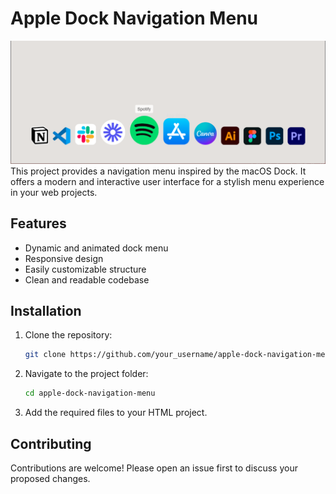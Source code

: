 # Apple Dock Navigation Menu
![Apple Dock](./apple_dock.png)
This project provides a navigation menu inspired by the macOS Dock. It offers a modern and interactive user interface for a stylish menu experience in your web projects.

## Features

- Dynamic and animated dock menu
- Responsive design
- Easily customizable structure
- Clean and readable codebase

## Installation

1. Clone the repository:
    ```bash
    git clone https://github.com/your_username/apple-dock-navigation-menu.git
    ```
2. Navigate to the project folder:
    ```bash
    cd apple-dock-navigation-menu
    ```
3. Add the required files to your HTML project.

## Contributing

Contributions are welcome! Please open an issue first to discuss your proposed changes.
